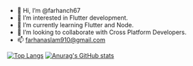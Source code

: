 - 👋 Hi, I’m @farhanch67
- 👀 I’m interested in Flutter development.
- 🌱 I’m currently learning Flutter and Node.
- 💞️ I’m looking to collaborate with Cross Platform Developers.
- 📫 farhanaslam910@gmail.com

<!---
farhanch67/farhanch67 is a ✨ special ✨ repository because its `README.md` (this file) appears on your GitHub profile.
You can click the Preview link to take a look at your changes.
--->
[![Top Langs](https://github-readme-stats.vercel.app/api/top-langs/?username=farhanch67)](https://github.com/anuraghazra/github-readme-stats)
[![Anurag's GitHub stats](https://github-readme-stats.vercel.app/api?username=farhanch67)](https://github.com/anuraghazra/github-readme-stats)
